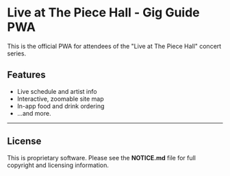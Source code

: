 # Live at The Piece Hall - Gig Guide PWA

This is the official PWA for attendees of the "Live at The Piece Hall" concert series.

## Features
* Live schedule and artist info
* Interactive, zoomable site map
* In-app food and drink ordering
* ...and more.

---

## License
This is proprietary software. Please see the **NOTICE.md** file for full copyright and licensing information.
